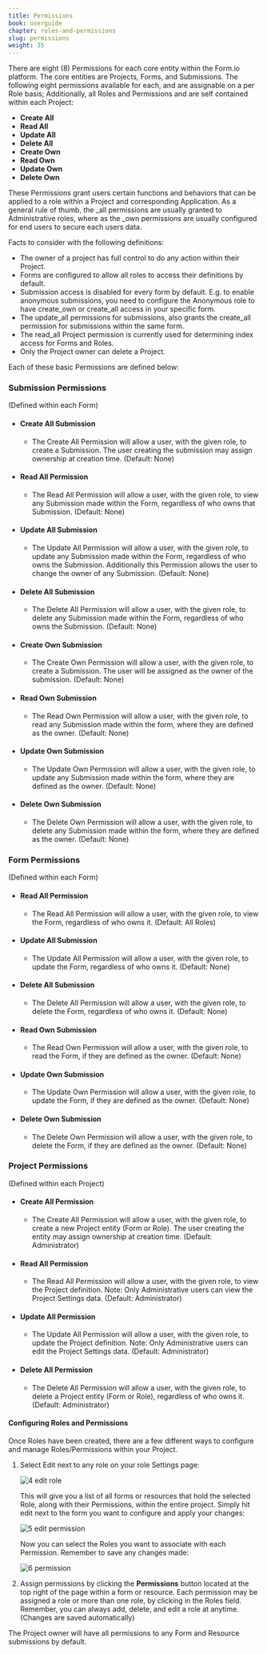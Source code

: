 ```yaml
---
title: Permissions
book: userguide
chapter: roles-and-permissions
slug: permissions
weight: 35
---
```


There are eight (8) Permissions for each core entity within the Form.io platform. The core entities are Projects, Forms, and Submissions. The following eight permissions available for each, and are assignable on a per Role basis; Additionally, all Roles and Permissions and are self contained within each Project:

 - **Create All**
 - **Read All**
 - **Update All**
 - **Delete All**
 - **Create Own**
 - **Read Own**
 - **Update Own**
 - **Delete Own**

These Permissions grant users certain functions and behaviors that can be applied to a role within a Project and corresponding Application. As a general rule of thumb, the _all permissions are usually granted to Administrative roles, where as the _own permissions are usually configured for end users to secure each users data.

Facts to consider with the following definitions:

 - The owner of a project has full control to do any action within their Project.
 - Forms are configured to allow all roles to access their definitions by default.
 - Submission access is disabled for every form by default. E.g. to enable anonymous submissions, you need to configure the Anonymous role to have create_own or create_all access in your specific form.
 - The update_all permissions for submissions, also grants the create_all permission for submissions within the same form.
 - The read_all Project permission is currently used for determining index access for Forms and Roles.
 - Only the Project owner can delete a Project.

Each of these basic Permissions are defined below:

### Submission Permissions

  (Defined within each Form)

- #### Create All Submission
   - The Create All Permission will allow a user, with the given role, to create a Submission. The user creating the submission may assign ownership at creation time. (Default: None)
- #### Read All Permission
    - The Read All Permission will allow a user, with the given role, to view any Submission made within the Form, regardless of who owns that Submission. (Default: None)
- #### Update All Submission
   - The Update All Permission will allow a user, with the given role, to update any Submission made within the Form, regardless of who owns the Submission. Additionally this Permission allows the user to change the owner of any Submission. (Default: None)
- #### Delete All Submission
   - The Delete All Permission will allow a user, with the given role, to delete any Submission made within the Form, regardless of who owns the Submission. (Default: None)
- #### Create Own Submission
   - The Create Own Permission will allow a user, with the given role, to create a Submission. The user will be assigned as the owner of the submission. (Default: None)
- #### Read Own Submission
   - The Read Own Permission will allow a user, with the given role, to read any Submission made within the form, where they are defined as the owner. (Default: None)
- #### Update Own Submission
   - The Update Own Permission will allow a user, with the given role, to update any Submission made within the form, where they are defined as the owner. (Default: None)
- #### Delete Own Submission
   - The Delete Own Permission will allow a user, with the given role, to delete any Submission made within the form, where they are defined as the owner. (Default: None)

### Form Permissions

  (Defined within each Form)

- #### Read All Permission
    - The Read All Permission will allow a user, with the given role, to view the Form, regardless of who owns it. (Default: All Roles)
- #### Update All Submission
   - The Update All Permission will allow a user, with the given role, to update the Form, regardless of who owns it. (Default: None)
- #### Delete All Submission
   - The Delete All Permission will allow a user, with the given role, to delete the Form, regardless of who owns it.  (Default: None)
- #### Read Own Submission
   - The Read Own Permission will allow a user, with the given role, to read the Form, if they are defined as the owner. (Default: None)
- #### Update Own Submission
   - The Update Own Permission will allow a user, with the given role, to update the Form, if they are defined as the owner. (Default: None)
- #### Delete Own Submission
   - The Delete Own Permission will allow a user, with the given role, to delete the Form, if they are defined as the owner. (Default: None)

### Project Permissions

  (Defined within each Project)

  - #### Create All Permission
     - The Create All Permission will allow a user, with the given role, to create a new Project entity (Form or Role). The user creating the entity may assign ownership at creation time. (Default: Administrator)
  - #### Read All Permission
      - The Read All Permission will allow a user, with the given role, to view the Project definition. Note: Only Administrative users can view the Project Settings data. (Default: Administrator)
  - #### Update All Permission
     - The Update All Permission will allow a user, with the given role, to update the Project definition.  Note: Only Administrative users can edit the Project Settings data. (Default: Administrator)
  - #### Delete All Permission
     - The Delete All Permission will allow a user, with the given role, to delete a Project entity (Form or Role), regardless of who owns it. (Default: Administrator)


#### Configuring Roles and Permissions

Once Roles have been created, there are a few different ways to configure and manage Roles/Permissions within your Project.

1.  Select Edit next to any role on your role Settings page:

    ![4 edit role](/assets/img/userguide/userguide-roles-access-edit.png)

    This will give you a list of all forms or resources that hold the selected Role, along with their Permissions, within the entire project. Simply hit edit next to the form you want to configure and apply your changes:

    ![5 edit permission](/assets/img/userguide/userguide-roles-access-edit-permission.png)

    Now you can select the Roles you want to associate with each Permission. Remember to save any changes made:

    ![6 permission](/assets/img/userguide/userguide-roles-access-permission.png)

2.  Assign permissions by clicking the **Permissions** button located at the top right of the page within a form or resource. Each permission may be assigned a role or more than one role, by clicking in the Roles field. Remember, you can always add, delete, and edit a role at anytime. (Changes are saved automatically)

<p class="note"> The Project owner will have all permissions to any Form and Resource submissions by default.</p>
